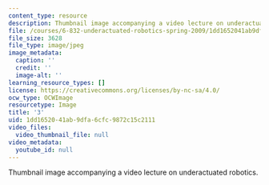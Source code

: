 ```yaml
---
content_type: resource
description: Thumbnail image accompanying a video lecture on underactuated robotics.
file: /courses/6-832-underactuated-robotics-spring-2009/1dd1652041ab9dfa6cfc9872c15c2111_3.jpg
file_size: 3628
file_type: image/jpeg
image_metadata:
  caption: ''
  credit: ''
  image-alt: ''
learning_resource_types: []
license: https://creativecommons.org/licenses/by-nc-sa/4.0/
ocw_type: OCWImage
resourcetype: Image
title: '3'
uid: 1dd16520-41ab-9dfa-6cfc-9872c15c2111
video_files:
  video_thumbnail_file: null
video_metadata:
  youtube_id: null
---
```

Thumbnail image accompanying a video lecture on underactuated robotics.